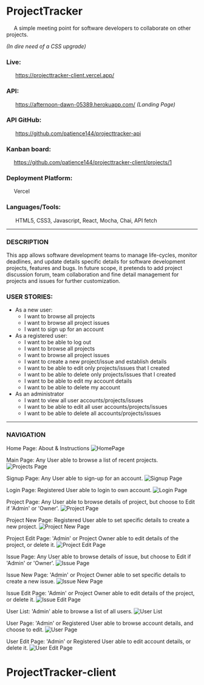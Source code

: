 # ProjectTracker

&nbsp;&nbsp;&nbsp;&nbsp;&nbsp;A simple meeting point for software developers to collaborate on other projects.

_(In dire need of a CSS upgrade)_

### Live:

&nbsp;&nbsp;&nbsp;&nbsp;&nbsp; https://projecttracker-client.vercel.app/

### API:

&nbsp;&nbsp;&nbsp;&nbsp;&nbsp; https://afternoon-dawn-05389.herokuapp.com/ _(Landing Page)_

### API GitHub:

&nbsp;&nbsp;&nbsp;&nbsp;&nbsp; https://github.com/patience144/projecttracker-api

### Kanban board:

&nbsp;&nbsp;&nbsp;&nbsp;&nbsp;https://github.com/patience144/projecttracker-client/projects/1

### Deployment Platform:

&nbsp;&nbsp;&nbsp;&nbsp;&nbsp;Vercel

### Languages/Tools:

&nbsp;&nbsp;&nbsp;&nbsp;&nbsp; HTML5, CSS3, Javascript, React, Mocha, Chai, API fetch

---

### DESCRIPTION

This app allows software development teams to manage life-cycles, monitor deadlines, and update details specific details for software development projects, features and bugs. In future scope, it pretends to add project discussion forum, team collaboration and fine detail management for projects and issues for further customization.

### USER STORIES:

- As a new user:
  - I want to browse all projects
  - I want to browse all project issues
  - I want to sign up for an account
- As a registered user:
  - I want to be able to log out
  - I want to browse all projects
  - I want to browse all project issues
  - I want to create a new project/issue and establish details
  - I want to be able to edit only projects/issues that I created
  - I want to be able to delete only projects/issues that I created
  - I want to be able to edit my account details
  - I want to be able to delete my account
- As an administrator
  - I want to view all user accounts/projects/issues
  - I want to be able to edit all user accounts/projects/issues
  - I want to be able to delete all accounts/projects/issues

---

### NAVIGATION

Home Page: About & Instructions
![HomePage](https://github.com/patience144/projecttracker-client/blob/main/src/img/homepage.png)

Main Page: Any User able to browse a list of recent projects.
![Projects Page](https://github.com/patience144/projecttracker-client/blob/main/src/img/projects.PNG)

Signup Page: Any User able to sign-up for an account.
![Signup Page](https://github.com/patience144/projecttracker-client/blob/main/src/img/signup.PNG)

Login Page: Registered User able to login to own account.
![Login Page](https://github.com/patience144/projecttracker-client/blob/main/src/img/login.PNG)

Project Page: Any User able to browse details of project, but choose to Edit if 'Admin' or 'Owner'.
![Project Page](https://github.com/patience144/projecttracker-client/blob/main/src/img/project.PNG)

Project New Page: Registered User able to set specific details to create a new project.
![Project New Page](https://github.com/patience144/projecttracker-client/blob/main/src/img/new-project.PNG)

Project Edit Page: 'Admin' or Project Owner able to edit details of the project, or delete it.
![Project Edit Page](https://github.com/patience144/projecttracker-client/blob/main/src/img/project-edit.PNG)

Issue Page: Any User able to browse details of issue, but choose to Edit if 'Admin' or 'Owner'.
![Issue Page](https://github.com/patience144/projecttracker-client/blob/main/src/img/issue.PNG)

Issue New Page: 'Admin' or Project Owner able to set specific details to create a new issue.
![Issue New Page](https://github.com/patience144/projecttracker-client/blob/main/src/img/new-issue.PNG)

Issue Edit Page: 'Admin' or Project Owner able to edit details of the project, or delete it.
![Issue Edit Page](https://github.com/patience144/projecttracker-client/blob/main/src/img/issue-edit.PNG)

User List: 'Admin' able to browse a list of all users.
![User List](https://github.com/patience144/projecttracker-client/blob/main/src/img/users.PNG)

User Page: 'Admin' or Registered User able to browse account details, and choose to edit.
![User Page](https://github.com/patience144/projecttracker-client/blob/main/src/img/user.PNG)

User Edit Page: 'Admin' or Registered User able to edit account details, or delete it.
![User Edit Page](https://github.com/patience144/projecttracker-client/blob/main/src/img/user-edit.PNG)

# ProjectTracker-client
